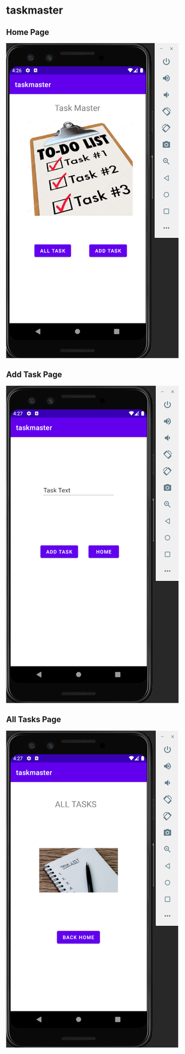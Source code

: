 # taskmaster

## Home Page
![Home](images/homepage.png)
## Add Task Page
![Home](images/addTaskPage.png)
## All Tasks Page
![Home](images/allTasksPage.png)
